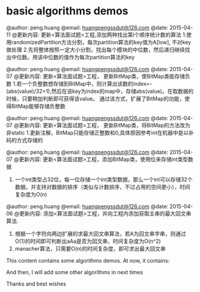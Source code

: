 basic algorithms demos
========================================================
@author:            peng.huang
@email:             huangpengssdut@126.com
@date:              2015-04-11
@更新内容:
更新<算法面试题>工程,添加两种找出第i个顺序统计数的算法
1.使用randomizedPartition方法分割，每次partition算法的key值为A[low], 不对key做处理
2.先将整体按照一定大小分割，找出每个模块的中位数，然后递归继续找出中位数。用该中位数的值作为每次partition算法的key

@author:            peng.huang
@email:             huangpengssdut@126.com
@date:              2015-04-07
@更新内容:
更新<算法面试题>工程， 更新BitMap类，使BitMap类能存储负数
1.若一个负整数想存储到BitMap中，则计算出该数的index=-(abs(value)/32+1),然后在该key为index的map中，存储abs(value)。在取数据的时候，只要稍加判断即可获得该value。
通过该方式，扩展了BitMap的功能，使得BitMap能够存储负整数


@author:            peng.huang
@email:             huangpengssdut@126.com
@date:              2015-04-07
@更新内容:
更新<算法面试题>工程， 更新BitMap类，将BitMap的方法改为非static
1.更新注解，BitMap只能存储正整数和0,具体原因参考int在机器中是以补码的方式存储的


@author:            peng.huang
@email:             huangpengssdut@126.com
@date:              2015-04-07
@更新内容:
更新<算法面试题>工程，添加BitMap类，使用位来存储int类型数据
1. 一个int类型占32位，每一位存储一个int类型数据，那么一个int可以存储32个数据。并支持对数据的排序（类似与计数排序，不过占用的空间更小），时间复杂度为O(n)

@author:            peng.huang
@email:             huangpengssdut@126.com
@date:              2015-04-06
@更新内容:
添加<算法面试题>工程，并向工程内添加获取主串的最大回文串算法.
1. 根据一个字符向两边扩展的求最大回文串算法，若A为回文串字串，则通过O(1)的时间即可判断出aAa是否为回文串，时间复杂度为O(n^2)
2. manacher算法，只需要O(n)的时间复杂度，即可求出最大回文串

This content contains some algorithms demos.
At now, it contains:
<sorts>
<kdtree>
<lru>
<shingling>
<interviews questions>

And then, I will add some other algorithms in next times

Thanks and best wishes
